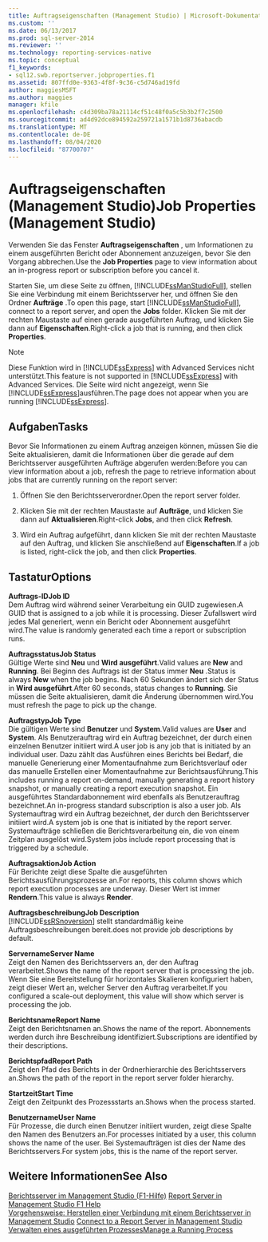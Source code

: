 ```yaml
---
title: Auftragseigenschaften (Management Studio) | Microsoft-Dokumentation
ms.custom: ''
ms.date: 06/13/2017
ms.prod: sql-server-2014
ms.reviewer: ''
ms.technology: reporting-services-native
ms.topic: conceptual
f1_keywords:
- sql12.swb.reportserver.jobproperties.f1
ms.assetid: 807ffd0e-9363-4f8f-9c36-c5d746ad19fd
author: maggiesMSFT
ms.author: maggies
manager: kfile
ms.openlocfilehash: c4d309ba78a21114cf51c48f0a5c5b3b2f7c2500
ms.sourcegitcommit: ad4d92dce894592a259721a1571b1d8736abacdb
ms.translationtype: MT
ms.contentlocale: de-DE
ms.lasthandoff: 08/04/2020
ms.locfileid: "87700707"
---
```

# <a name="job-properties-management-studio"></a><span data-ttu-id="29146-102">Auftragseigenschaften (Management Studio)</span><span class="sxs-lookup"><span data-stu-id="29146-102">Job Properties (Management Studio)</span></span>
  <span data-ttu-id="29146-103">Verwenden Sie das Fenster **Auftragseigenschaften** , um Informationen zu einem ausgeführten Bericht oder Abonnement anzuzeigen, bevor Sie den Vorgang abbrechen.</span><span class="sxs-lookup"><span data-stu-id="29146-103">Use the **Job Properties** page to view information about an in-progress report or subscription before you cancel it.</span></span>  
  
 <span data-ttu-id="29146-104">Starten Sie, um diese Seite zu öffnen, [!INCLUDE[ssManStudioFull](../../includes/ssmanstudiofull-md.md)], stellen Sie eine Verbindung mit einem Berichtsserver her, und öffnen Sie den Ordner **Aufträge** .</span><span class="sxs-lookup"><span data-stu-id="29146-104">To open this page, start [!INCLUDE[ssManStudioFull](../../includes/ssmanstudiofull-md.md)], connect to a report server, and open the **Jobs** folder.</span></span> <span data-ttu-id="29146-105">Klicken Sie mit der rechten Maustaste auf einen gerade ausgeführten Auftrag, und klicken Sie dann auf **Eigenschaften**.</span><span class="sxs-lookup"><span data-stu-id="29146-105">Right-click a job that is running, and then click **Properties**.</span></span>  
  
> [!NOTE]  
>  <span data-ttu-id="29146-106">Diese Funktion wird in [!INCLUDE[ssExpress](../../includes/ssexpress-md.md)] with Advanced Services nicht unterstützt.</span><span class="sxs-lookup"><span data-stu-id="29146-106">This feature is not supported in [!INCLUDE[ssExpress](../../includes/ssexpress-md.md)] with Advanced Services.</span></span> <span data-ttu-id="29146-107">Die Seite wird nicht angezeigt, wenn Sie [!INCLUDE[ssExpress](../../includes/ssexpress-md.md)]ausführen.</span><span class="sxs-lookup"><span data-stu-id="29146-107">The page does not appear when you are running [!INCLUDE[ssExpress](../../includes/ssexpress-md.md)].</span></span>  
  
## <a name="tasks"></a><span data-ttu-id="29146-108">Aufgaben</span><span class="sxs-lookup"><span data-stu-id="29146-108">Tasks</span></span>  
 <span data-ttu-id="29146-109">Bevor Sie Informationen zu einem Auftrag anzeigen können, müssen Sie die Seite aktualisieren, damit die Informationen über die gerade auf dem Berichtsserver ausgeführten Aufträge abgerufen werden:</span><span class="sxs-lookup"><span data-stu-id="29146-109">Before you can view information about a job, refresh the page to retrieve information about jobs that are currently running on the report server:</span></span>  
  
1.  <span data-ttu-id="29146-110">Öffnen Sie den Berichtsserverordner.</span><span class="sxs-lookup"><span data-stu-id="29146-110">Open the report server folder.</span></span>  
  
2.  <span data-ttu-id="29146-111">Klicken Sie mit der rechten Maustaste auf **Aufträge**, und klicken Sie dann auf **Aktualisieren**.</span><span class="sxs-lookup"><span data-stu-id="29146-111">Right-click **Jobs**, and then click **Refresh**.</span></span>  
  
3.  <span data-ttu-id="29146-112">Wird ein Auftrag aufgeführt, dann klicken Sie mit der rechten Maustaste auf den Auftrag, und klicken Sie anschließend auf **Eigenschaften**.</span><span class="sxs-lookup"><span data-stu-id="29146-112">If a job is listed, right-click the job, and then click **Properties**.</span></span>  
  
## <a name="options"></a><span data-ttu-id="29146-113">Tastatur</span><span class="sxs-lookup"><span data-stu-id="29146-113">Options</span></span>  
 <span data-ttu-id="29146-114">**Auftrags-ID**</span><span class="sxs-lookup"><span data-stu-id="29146-114">**Job ID**</span></span>  
 <span data-ttu-id="29146-115">Dem Auftrag wird während seiner Verarbeitung ein GUID zugewiesen.</span><span class="sxs-lookup"><span data-stu-id="29146-115">A GUID that is assigned to a job while it is processing.</span></span> <span data-ttu-id="29146-116">Dieser Zufallswert wird jedes Mal generiert, wenn ein Bericht oder Abonnement ausgeführt wird.</span><span class="sxs-lookup"><span data-stu-id="29146-116">The value is randomly generated each time a report or subscription runs.</span></span>  
  
 <span data-ttu-id="29146-117">**Auftragsstatus**</span><span class="sxs-lookup"><span data-stu-id="29146-117">**Job Status**</span></span>  
 <span data-ttu-id="29146-118">Gültige Werte sind **Neu** und **Wird ausgeführt**.</span><span class="sxs-lookup"><span data-stu-id="29146-118">Valid values are **New** and **Running**.</span></span> <span data-ttu-id="29146-119">Bei Beginn des Auftrags ist der Status immer **Neu** .</span><span class="sxs-lookup"><span data-stu-id="29146-119">Status is always **New** when the job begins.</span></span> <span data-ttu-id="29146-120">Nach 60 Sekunden ändert sich der Status in **Wird ausgeführt**.</span><span class="sxs-lookup"><span data-stu-id="29146-120">After 60 seconds, status changes to **Running**.</span></span> <span data-ttu-id="29146-121">Sie müssen die Seite aktualisieren, damit die Änderung übernommen wird.</span><span class="sxs-lookup"><span data-stu-id="29146-121">You must refresh the page to pick up the change.</span></span>  
  
 <span data-ttu-id="29146-122">**Auftragstyp**</span><span class="sxs-lookup"><span data-stu-id="29146-122">**Job Type**</span></span>  
 <span data-ttu-id="29146-123">Die gültigen Werte sind **Benutzer** und **System**.</span><span class="sxs-lookup"><span data-stu-id="29146-123">Valid values are **User** and **System**.</span></span> <span data-ttu-id="29146-124">Als Benutzerauftrag wird ein Auftrag bezeichnet, der durch einen einzelnen Benutzer initiiert wird.</span><span class="sxs-lookup"><span data-stu-id="29146-124">A user job is any job that is initiated by an individual user.</span></span> <span data-ttu-id="29146-125">Dazu zählt das Ausführen eines Berichts bei Bedarf, die manuelle Generierung einer Momentaufnahme zum Berichtsverlauf oder das manuelle Erstellen einer Momentaufnahme zur Berichtsausführung.</span><span class="sxs-lookup"><span data-stu-id="29146-125">This includes running a report on-demand, manually generating a report history snapshot, or manually creating a report execution snapshot.</span></span> <span data-ttu-id="29146-126">Ein ausgeführtes Standardabonnement wird ebenfalls als Benutzerauftrag bezeichnet.</span><span class="sxs-lookup"><span data-stu-id="29146-126">An in-progress standard subscription is also a user job.</span></span> <span data-ttu-id="29146-127">Als Systemauftrag wird ein Auftrag bezeichnet, der durch den Berichtsserver initiiert wird.</span><span class="sxs-lookup"><span data-stu-id="29146-127">A system job is one that is initiated by the report server.</span></span> <span data-ttu-id="29146-128">Systemaufträge schließen die Berichtsverarbeitung ein, die von einem Zeitplan ausgelöst wird.</span><span class="sxs-lookup"><span data-stu-id="29146-128">System jobs include report processing that is triggered by a schedule.</span></span>  
  
 <span data-ttu-id="29146-129">**Auftragsaktion**</span><span class="sxs-lookup"><span data-stu-id="29146-129">**Job Action**</span></span>  
 <span data-ttu-id="29146-130">Für Berichte zeigt diese Spalte die ausgeführten Berichtsausführungsprozesse an.</span><span class="sxs-lookup"><span data-stu-id="29146-130">For reports, this column shows which report execution processes are underway.</span></span> <span data-ttu-id="29146-131">Dieser Wert ist immer **Rendern**.</span><span class="sxs-lookup"><span data-stu-id="29146-131">This value is always **Render**.</span></span>  
  
 <span data-ttu-id="29146-132">**Auftragsbeschreibung**</span><span class="sxs-lookup"><span data-stu-id="29146-132">**Job Description**</span></span>  
 [!INCLUDE[ssRSnoversion](../../includes/ssrsnoversion-md.md)] <span data-ttu-id="29146-133">stellt standardmäßig keine Auftragsbeschreibungen bereit.</span><span class="sxs-lookup"><span data-stu-id="29146-133">does not provide job descriptions by default.</span></span>  
  
 <span data-ttu-id="29146-134">**Servername**</span><span class="sxs-lookup"><span data-stu-id="29146-134">**Server Name**</span></span>  
 <span data-ttu-id="29146-135">Zeigt den Namen des Berichtsservers an, der den Auftrag verarbeitet.</span><span class="sxs-lookup"><span data-stu-id="29146-135">Shows the name of the report server that is processing the job.</span></span> <span data-ttu-id="29146-136">Wenn Sie eine Bereitstellung für horizontales Skalieren konfiguriert haben, zeigt dieser Wert an, welcher Server den Auftrag verarbeitet.</span><span class="sxs-lookup"><span data-stu-id="29146-136">If you configured a scale-out deployment, this value will show which server is processing the job.</span></span>  
  
 <span data-ttu-id="29146-137">**Berichtsname**</span><span class="sxs-lookup"><span data-stu-id="29146-137">**Report Name**</span></span>  
 <span data-ttu-id="29146-138">Zeigt den Berichtsnamen an.</span><span class="sxs-lookup"><span data-stu-id="29146-138">Shows the name of the report.</span></span> <span data-ttu-id="29146-139">Abonnements werden durch ihre Beschreibung identifiziert.</span><span class="sxs-lookup"><span data-stu-id="29146-139">Subscriptions are identified by their descriptions.</span></span>  
  
 <span data-ttu-id="29146-140">**Berichtspfad**</span><span class="sxs-lookup"><span data-stu-id="29146-140">**Report Path**</span></span>  
 <span data-ttu-id="29146-141">Zeigt den Pfad des Berichts in der Ordnerhierarchie des Berichtsservers an.</span><span class="sxs-lookup"><span data-stu-id="29146-141">Shows the path of the report in the report server folder hierarchy.</span></span>  
  
 <span data-ttu-id="29146-142">**Startzeit**</span><span class="sxs-lookup"><span data-stu-id="29146-142">**Start Time**</span></span>  
 <span data-ttu-id="29146-143">Zeigt den Zeitpunkt des Prozessstarts an.</span><span class="sxs-lookup"><span data-stu-id="29146-143">Shows when the process started.</span></span>  
  
 <span data-ttu-id="29146-144">**Benutzername**</span><span class="sxs-lookup"><span data-stu-id="29146-144">**User Name**</span></span>  
 <span data-ttu-id="29146-145">Für Prozesse, die durch einen Benutzer initiiert wurden, zeigt diese Spalte den Namen des Benutzers an.</span><span class="sxs-lookup"><span data-stu-id="29146-145">For processes initiated by a user, this column shows the name of the user.</span></span> <span data-ttu-id="29146-146">Bei Systemaufträgen ist dies der Name des Berichtsservers.</span><span class="sxs-lookup"><span data-stu-id="29146-146">For system jobs, this is the name of the report server.</span></span>  
  
## <a name="see-also"></a><span data-ttu-id="29146-147">Weitere Informationen</span><span class="sxs-lookup"><span data-stu-id="29146-147">See Also</span></span>  
 <span data-ttu-id="29146-148">[Berichtsserver im Management Studio (F1-Hilfe)](report-server-in-management-studio-f1-help.md) </span><span class="sxs-lookup"><span data-stu-id="29146-148">[Report Server in Management Studio F1 Help](report-server-in-management-studio-f1-help.md) </span></span>  
 <span data-ttu-id="29146-149">[Vorgehensweise: Herstellen einer Verbindung mit einem Berichtsserver in Management Studio](connect-to-a-report-server-in-management-studio.md) </span><span class="sxs-lookup"><span data-stu-id="29146-149">[Connect to a Report Server in Management Studio](connect-to-a-report-server-in-management-studio.md) </span></span>  
 [<span data-ttu-id="29146-150">Verwalten eines ausgeführten Prozesses</span><span class="sxs-lookup"><span data-stu-id="29146-150">Manage a Running Process</span></span>](../subscriptions/manage-a-running-process.md)  
  
  
